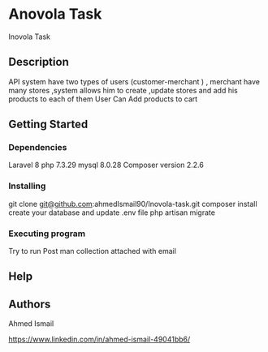 # Anovola Task

Inovola Task 

## Description

API system  have two types of users (customer-merchant ) , 
merchant have many stores ,system allows him to create ,update stores and add his products to each of them 
User Can Add products to cart 

## Getting Started

### Dependencies

Laravel 8
php  7.3.29
mysql   8.0.28
Composer version 2.2.6

### Installing
git clone git@github.com:ahmedIsmail90/Inovola-task.git
composer install 
create your database and update .env file
php artisan migrate

### Executing program
Try to run Post man collection attached with email 
## Help

## Authors

Ahmed Ismail

https://www.linkedin.com/in/ahmed-ismail-49041bb6/

